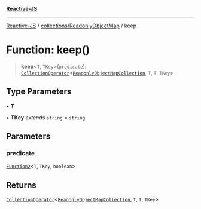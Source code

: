 [**Reactive-JS**](../../../README.md)

***

[Reactive-JS](../../../README.md) / [collections/ReadonlyObjectMap](../README.md) / keep

# Function: keep()

> **keep**\<`T`, `TKey`\>(`predicate`): [`CollectionOperator`](../../type-aliases/CollectionOperator.md)\<[`ReadonlyObjectMapCollection`](../interfaces/ReadonlyObjectMapCollection.md), `T`, `T`, `TKey`\>

## Type Parameters

• **T**

• **TKey** *extends* `string` = `string`

## Parameters

### predicate

[`Function2`](../../../functions/type-aliases/Function2.md)\<`T`, `TKey`, `boolean`\>

## Returns

[`CollectionOperator`](../../type-aliases/CollectionOperator.md)\<[`ReadonlyObjectMapCollection`](../interfaces/ReadonlyObjectMapCollection.md), `T`, `T`, `TKey`\>
